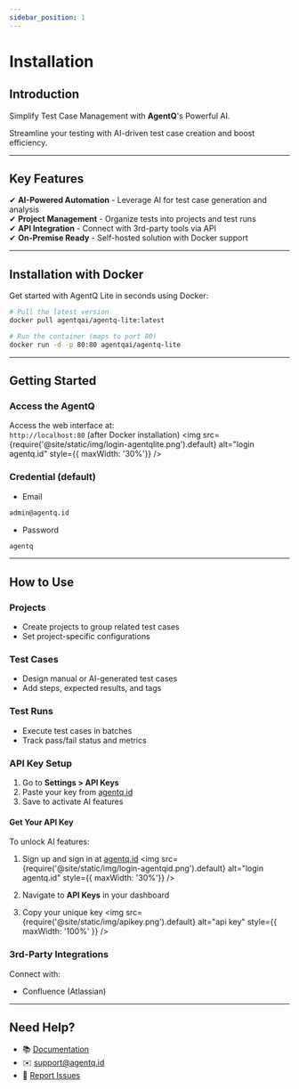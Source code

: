 ```yaml
---
sidebar_position: 1
---
```


# Installation

## Introduction
Simplify Test Case Management with **AgentQ**'s Powerful AI.

Streamline your testing with AI-driven test case creation and boost efficiency.

---

## Key Features

✔ **AI-Powered Automation** - Leverage AI for test case generation and analysis  
✔ **Project Management** - Organize tests into projects and test runs  
✔ **API Integration** - Connect with 3rd-party tools via API  
✔ **On-Premise Ready** - Self-hosted solution with Docker support  

---

## Installation with Docker

Get started with AgentQ Lite in seconds using Docker:

```bash
# Pull the latest version
docker pull agentqai/agentq-lite:latest

# Run the container (maps to port 80)
docker run -d -p 80:80 agentqai/agentq-lite
```

---

## Getting Started

### Access the AgentQ
Access the web interface at:  
`http://localhost:80` (after Docker installation)
<img src={require('@site/static/img/login-agentqlite.png').default} alt="login agentq.id" style={{ maxWidth: '30%'}} />

### Credential (default)

- Email
```bash
admin@agentq.id
```

- Password
```bash
agentq
```

---

## How to Use

### Projects
- Create projects to group related test cases
- Set project-specific configurations

### Test Cases
- Design manual or AI-generated test cases
- Add steps, expected results, and tags

### Test Runs
- Execute test cases in batches
- Track pass/fail status and metrics

### API Key Setup
1. Go to **Settings > API Keys**
2. Paste your key from [agentq.id](https://agentq.id)
3. Save to activate AI features

#### Get Your API Key
To unlock AI features:
1. Sign up and sign in at [agentq.id](https://agentq.id)
<img src={require('@site/static/img/login-agentqid.png').default} alt="login agentq.id" style={{ maxWidth: '30%'}} />

2. Navigate to **API Keys** in your dashboard
3. Copy your unique key
<img src={require('@site/static/img/apikey.png').default} alt="api key" style={{ maxWidth: '100%' }} />


### 3rd-Party Integrations
Connect with:
- Confluence (Atlassian)
<!-- - CI/CD pipelines (Jenkins, GitHub Actions) -->
<!-- - Bug trackers (Jira, Trello) -->
<!-- - Messaging (Slack, Teams) -->

---

## Need Help?
- 📚 [Documentation](https://agentq.id/agentq/docs/intro/)  
- ✉️ [support@agentq.id](mailto:support@agentq.id)  
- 🐞 [Report Issues](https://github.com/agentq-ai/agentq/issues)  
